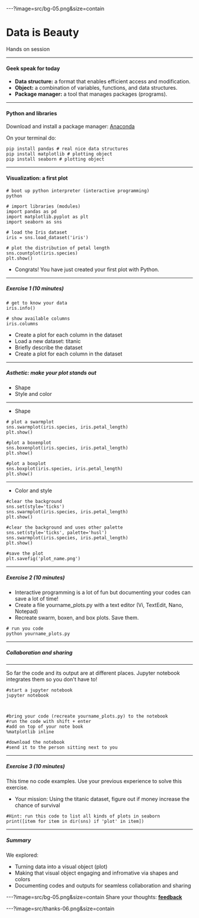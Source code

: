 ---?image=src/bg-05.png&size=contain
# Data is Beauty

Hands on session

---
####  Geek speak for today
- **Data structure:**  a format that enables efficient access and modification.
- **Object:** a combination of variables, functions, and data structures.
- **Package manager:** a tool that manages packages (programs).

---

#### Python and libraries
Download and install a package manager: [Anaconda](https://www.anaconda.com/download/)



On your terminal do:
```
pip install pandas # real nice data structures
pip install matplotlib # plotting object
pip install seaborn # plotting object
```

---

#### Visualization: a first plot

```
# boot up python interpreter (interactive programming)
python

# import libraries (modules)
import pandas as pd 
import matplotlib.pyplot as plt 
import seaborn as sns 

# load the Iris dataset
iris = sns.load_dataset('iris')

# plot the distribution of petal length
sns.countplot(iris.species)
plt.show()

```

- Congrats! You have just created your first plot with Python.

---
##### Exercise 1 (10 minutes)

```
# get to know your data
iris.info()

# show available columns
iris.columns

```
- Create a plot for each column in the dataset
- Load a new dataset: titanic 
- Briefly describe the dataset
- Create a plot for each column in the dataset

---
##### Asthetic: make your plot stands out

* Shape
* Style and color

---

* Shape

```
# plot a swarmplot
sns.swarmplot(iris.species, iris.petal_length)
plt.show()

#plot a boxenplot
sns.boxenplot(iris.species, iris.petal_length)
plt.show()

#plot a boxplot
sns.boxplot(iris.species, iris.petal_length)
plt.show()
```

---
* Color and style

```
#clear the background
sns.set(style='ticks') 
sns.swarmplot(iris.species, iris.petal_length)
plt.show()

#clear the background and uses other palette
sns.set(style='ticks', palette='husl') 
sns.swarmplot(iris.species, iris.petal_length)
plt.show()

#save the plot
plt.savefig('plot_name.png')

```

---
##### Exercise 2 (10 minutes)
- Interactive programming is a lot of fun but documenting your codes can save a lot of time!
- Create a file yourname_plots.py with a text editor (Vi, TextEdit, Nano, Notepad)
- Recreate swarm, boxen, and box plots. Save them.

```
# run you code
python yourname_plots.py
```
---
##### Collaboration and sharing

---
So far the code and its output are at different places. Jupyter notebook integrates them so you don't have to!

```
#start a jupyter notebook
jupyter notebook



#bring your code (recreate yourname_plots.py) to the notebook
#run the code with shift + enter
#add on top of your note book
%matplotlib inline

#download the notebook
#send it to the person sitting next to you
```

---
##### Exercise 3 (10 minutes)
This time no code examples. Use your previous experience to solve this exercise.
- Your mission: Using the titanic dataset, figure out if money increase the chance of survival

```
#Hint: run this code to list all kinds of plots in seaborn
print([item for item in dir(sns) if 'plot' in item])
```

---
##### Summary
We explored: 
* Turning data into a visual object (plot)
* Making that visual object engaging and infromative via shapes and colors
* Documenting codes and outputs for seamless collaboration and sharing

---?image=src/bg-05.png&size=contain
Share your thoughts: [**feedback**](https://docs.google.com/forms/d/e/1FAIpQLSf3Q05NBO8jELU_6uLeobsRcvbNUBpwPRU3OPivHoukbDZmlQ/viewform)

---?image=src/thanks-06.png&size=contain



